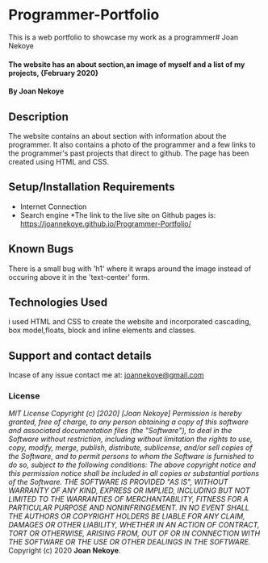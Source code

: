 # Programmer-Portfolio
This is a web portfolio to showcase my work as a programmer# Joan Nekoye
#### The website has an about section,an image of myself and a list of my projects, {February 2020}
#### By **Joan Nekoye**
## Description
The website contains an about section with information about the programmer. It also contains a photo of the programmer and a few links to the programmer's past projects that direct to github. The page has been created using HTML and CSS.                                                                                                                                                                                                                                                                                                         
## Setup/Installation Requirements
* Internet Connection
* Search engine
*The link to the live site on Github pages is: https://joannekoye.github.io/Programmer-Portfolio/


## Known Bugs
There is a small bug with 'h1' where it wraps around the image instead of occuring above it in the 'text-center' form.
## Technologies Used
i used HTML and CSS to create the website and incorporated cascading, box model,floats, block and inline elements and classes.
## Support and contact details
Incase of any issue contact me at: joannekoye@gmail.com
### License
*MIT License
Copyright (c) [2020] [Joan Nekoye]
Permission is hereby granted, free of charge, to any person obtaining a copy
of this software and associated documentation files (the "Software"), to deal
in the Software without restriction, including without limitation the rights
to use, copy, modify, merge, publish, distribute, sublicense, and/or sell
copies of the Software, and to permit persons to whom the Software is
furnished to do so, subject to the following conditions:
The above copyright notice and this permission notice shall be included in all
copies or substantial portions of the Software.
THE SOFTWARE IS PROVIDED "AS IS", WITHOUT WARRANTY OF ANY KIND, EXPRESS OR
IMPLIED, INCLUDING BUT NOT LIMITED TO THE WARRANTIES OF MERCHANTABILITY,
FITNESS FOR A PARTICULAR PURPOSE AND NONINFRINGEMENT. IN NO EVENT SHALL THE
AUTHORS OR COPYRIGHT HOLDERS BE LIABLE FOR ANY CLAIM, DAMAGES OR OTHER
LIABILITY, WHETHER IN AN ACTION OF CONTRACT, TORT OR OTHERWISE, ARISING FROM,
OUT OF OR IN CONNECTION WITH THE SOFTWARE OR THE USE OR OTHER DEALINGS IN THE
SOFTWARE.*
Copyright (c) 2020 **Joan Nekoye**.
